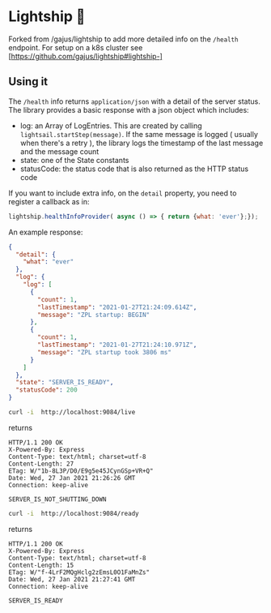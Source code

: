 <a name="lightship"></a>
# Lightship 🚢

Forked from /gajus/lightship  to add more detailed info on the `/health` endpoint. For setup on a k8s cluster see [https://github.com/gajus/lightship#lightship-]

## Using it

The `/health` info returns `application/json` with a detail of the server status.
The library provides a basic response with a json object which includes:

- log: an Array of LogEntries. This are created by calling `lightsail.startStep(message)`. If the same message is logged ( usually when there's a retry ), the library logs the timestamp of the last message and the message count
- state: one of the State constants
- statusCode: the status code that is also returned as the HTTP status code

If you want to include extra info, on the `detail` property, you need to register a callback  as in:

```js
lightship.healthInfoProvider( async () => { return {what: 'ever'};});
```

An example response:

```json
{
  "detail": {
    "what": "ever"
  },
  "log": {
    "log": [
      {
        "count": 1,
        "lastTimestamp": "2021-01-27T21:24:09.614Z",
        "message": "ZPL startup: BEGIN"
      },
      {
        "count": 1,
        "lastTimestamp": "2021-01-27T21:24:10.971Z",
        "message": "ZPL startup took 3806 ms"
      }
    ]
  },
  "state": "SERVER_IS_READY",
  "statusCode": 200
}
```


```bash
curl -i  http://localhost:9084/live
```

returns

```
HTTP/1.1 200 OK
X-Powered-By: Express
Content-Type: text/html; charset=utf-8
Content-Length: 27
ETag: W/"1b-8L3P/D0/E9g5e45JCynGSp+VR+Q"
Date: Wed, 27 Jan 2021 21:26:26 GMT
Connection: keep-alive

SERVER_IS_NOT_SHUTTING_DOWN
```

```bash
curl -i  http://localhost:9084/ready
```

returns

```
HTTP/1.1 200 OK
X-Powered-By: Express
Content-Type: text/html; charset=utf-8
Content-Length: 15
ETag: W/"f-4LrF2MQgHclg2zEmsL0O1FaMnZs"
Date: Wed, 27 Jan 2021 21:27:41 GMT
Connection: keep-alive

SERVER_IS_READY
```


